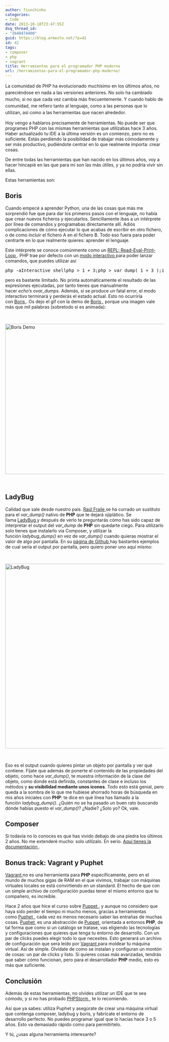 ```yaml
---
author: fiunchinho
categories:
- Code
date: 2013-10-18T23:47:55Z
dsq_thread_id:
- "2648474400"
guid: https://blog.armesto.net/?p=42
id: 42
tags:
- composer
- php
- vagrant
title: Herramientas para el programador PHP moderno
url: /herramientas-para-el-programador-php-moderno/
---
```


<div>
  <p>
    <span style="font-size: 14px; line-height: 1.5em;">La comunidad de PHP ha evolucionado muchísimo en los últimos años, no pareciéndose en nada a las versiones anteriores. No solo ha cambiado mucho, si no que cada vez cambia más frecuentemente. Y cuando hablo de comunidad, me refiero tanto al lenguaje, como a las personas que lo utilizan, así como a las herramientas que nacen alrededor.</span>
  </p>
</div>

<div>
  <p>
    Hoy vengo a hablaros precisamente de herramientas. No puede ser que programes PHP con las mismas herramientas que utilizabas hace 3 años. Haber actualizado tu IDE a la última versión es un comienzo, pero no es suficiente. Estás perdiendo la posibilidad de trabajar más cómodamente y ser más productivo, pudiéndote centrar en lo que realmente importa: crear cosas.
  </p>
  
  <p>
    <!--more-->
  </p>
  
  <p>
    De entre todas las herramientas que han nacido en los últimos años, voy a hacer hincapié en las que para mí son las más útiles, y ya no podría vivir sin ellas.
  </p>
  
  <p>
    Estas herramientas son:
  </p>
  
  <h2>
    Boris
  </h2>
  
  <p>
    Cuando empecé a aprender Python, una de las cosas que más me sorprendió fue que para dar los primeros pasos con el lenguaje, no había que crear nuevos ficheros y ejecutarlos. Sencillamente ibas a un intérprete por línea de comandos y programabas directamente allí. Adiós complicaciones de cómo ejecutar lo que acabas de escribir en otro fichero, o de como incluir el fichero A en el fichero B. Todo eso fuera para poder centrarte en lo que realmente quieres: aprender el lenguaje.
  </p>
  
  <p>
    Este intérprete se conoce comúnmente como un <a title="REPL" href="http://en.wikipedia.org/wiki/Read%E2%80%93eval%E2%80%93print_loop" target="_blank">REPL: Read-Eval-Print-Loop </a>. PHP trae por defecto con un <a title="PHP Interactive Mode" href="http://www.php.net/manual/en/features.commandline.interactive.php" target="_blank">modo interactivo </a>para poder lanzar comandos, que puedes utilizar así
  </p>
  
  <pre>php -aInteractive shellphp &gt; 1 + 3;php &gt; var_dump( 1 + 3 );int(4)php &gt; function plusTwo( $number ){php {php { return $number + 2;php { }php &gt; echo plusTwo( 3 );5php &gt;</pre>
  
  <p>
    pero es bastante limitado. No printa automáticamente el resultado de las expresiones ejecutadas, por tanto tienes que manualmente hacer <em>echo’s</em> o<em>var_dumps</em>. Además, si se produce un fatal error, el modo interactivo terminará y perderás el estado actual. Esto no ocurriría con <a title="Boris" href="https://github.com/d11wtq/boris" target="_blank">Boris </a>. Os dejo el gif con la demo de <a title="Boris" href="https://github.com/d11wtq/boris" target="_blank">Boris </a>, porque una imagen vale más que mil palabras (sobretodo si es animada):
  </p>
  
  <p>
    &nbsp;
  </p>
  
  <div>
    <div>
      <img alt="Boris Demo" src="https://mail.google.com/mail/u/0/?ui=2&ik=10c6244d6d&view=att&th=14540c648bdc9adb&attid=0.2&disp=emb&zw&atsh=1" width="684" height="476" />
    </div>
  </div>
  
  <p>
    &nbsp;
  </p>
  
  <h2>
    LadyBug
  </h2>
  
  <p>
    Calidad que sale desde nuestro país. <a title="Raúl Fraile" href="https://twitter.com/raulfraile" target="_blank">Raúl Fraile </a>se ha currado un sustituto para el <em>var_dump()</em> nativo de <strong>PHP</strong> que te dejará ojiplático. Se llama <a title="LadyBug" href="https://github.com/raulfraile/ladybug" target="_blank">LadyBug </a>y después de verlo te preguntarás cómo has sido capaz de interpretar el output del <em>var_dump</em> de <strong>PHP</strong> sin quedarte ciego. Para utilizarlo solo tienes que instalarlo via Composer, y utilizar la función <em>ladybug_dump()</em> en vez de <em>var_dump()</em> cuando quieras mostrar el valor de algo por pantalla. En su <a title="LadyBug" href="https://github.com/raulfraile/ladybug" target="_blank">página de Github </a>hay bastantes ejemplos de cual sería el output por pantalla, pero quiero poner uno aquí mismo:
  </p>
  
  <p>
    &nbsp;
  </p>
  
  <div>
    <div>
      <img alt="LadyBug" src="https://mail.google.com/mail/u/0/?ui=2&ik=10c6244d6d&view=att&th=14540c648bdc9adb&attid=0.1&disp=emb&zw&atsh=1" width="710" height="585" />
    </div>
  </div>
  
  <p>
    &nbsp;
  </p>
  
  <p>
    Eso es el output cuando quieres pintar un objeto por pantalla y ver qué contiene. Fíjate que además de ponerte el contenido de las propiedades del objeto, como hace <em>var_dump()</em>, te muestra información de la clase del objeto, como donde está definida, constantes de clase e incluso los métodos y <strong>su visibilidad mediante unos iconos</strong>. Todo esto está genial, pero queda a la sombra de lo que me hubiese ahorrado horas de búsqueda en mis años iniciales con <strong>PHP</strong>: te dice en qué línea has llamado a la función <em>ladybug_dump()</em>. ¿Quién no se ha pasado un buen rato buscando dónde habías puesto el <em>var_dump()</em>? ¿Nadie? ¿Solo yo? Ok, vale.
  </p>
  
  <h2>
    Composer
  </h2>
  
  <p>
    Si todavía no lo conoces es que has vivido debajo de una piedra los últimos 2 años. No me extenderé mucho: solo utilízalo. En serio. <a title="Composer" href="http://getcomposer.org/" target="_blank">Aquí tienes la documentación </a>.
  </p>
  
  <h2>
    Bonus track: Vagrant y Puphet
  </h2>
  
  <p>
    <a title="Vagrant" href="http://vagrantup.com/" target="_blank">Vagrant </a>no es una herramienta para <strong>PHP</strong> específicamente, pero en el mundo de muchos gigas de RAM en el que vivimos, trabajar con máquinas virtuales locales se está convirtiendo en un standard. El hecho de que con un simple archivo de configuración puedas tener el mismo entorno que tu compañero, es increíble.
  </p>
  
  <p>
    Hace 2 años que hice el curso sobre <a title="Puppet" href="http://puppetlabs.com/" target="_blank">Puppet </a>, y aunque no considero que haya sido perder el tiempo ni mucho menos, gracias a herramientas como <a title="Puphet" href="https://puphpet.com/" target="_blank">Puphet </a>, cada vez es menos necesario saber las entrañas de muchas cosas. <a title="Puphet" href="https://puphpet.com/" target="_blank">Puphet </a> es una abstracción de <a title="Puppet" href="http://puppetlabs.com/" target="_blank">Puppet </a> orientada a entornos <strong>PHP</strong>, de tal forma que como si un catálogo se tratase, vas eligiendo las tecnologías y configuraciones que quieres que tenga tu entorno de desarrollo. Con un par de clicks puedes elegir todo lo que necesites. Esto generará un archivo de configuración que será leído por <a title="Vagrant" href="http://vagrantup.com/" target="_blank">Vagrant </a>para moldear tu máquina virtual. Así de simple. Olvídate de como se instalan y configuran un montón de cosas: un par de clicks y listo. Si quieres cosas más avanzadas, tendrás que saber cómo funcionan, pero para el desarrollador <strong>PHP</strong> medio, esto es más que suficiente.
  </p>
  
  <h2>
    Conclusión
  </h2>
  
  <p>
    Además de estas herramientas, no olvides utilizar un IDE que te sea cómodo, y si no has probado <a title="PHPStorm" href="http://www.jetbrains.com/phpstorm/" target="_blank">PHPStorm </a>, te lo recomiendo.
  </p>
  
  <p>
    Así que ya sabes: utiliza Puphet y asegúrate de crear una máquina virtual que contenga composer, ladybug y boris, y fabrícate el entorno de desarrollo perfecto. No puedes programar igual que lo hacías hace 3 o 5 años. Esto va demasiado rápido como para permitírtelo.
  </p>
  
  <p>
    Y tú, ¿usas alguna herramienta interesante?
  </p>
</div>
